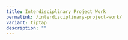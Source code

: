 ```yaml
---
title: Interdisciplinary Project Work
permalink: /interdisciplinary-project-work/
variant: tiptap
description: ""
---
```

